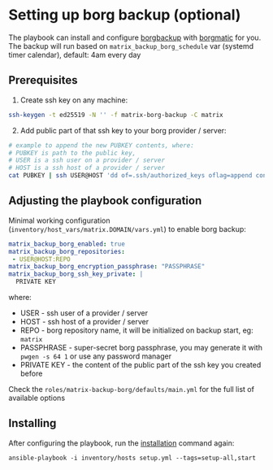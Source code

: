 # Setting up borg backup (optional)

The playbook can install and configure [borgbackup](https://www.borgbackup.org/) with [borgmatic](https://torsion.org/borgmatic/) for you.
The backup will run based on `matrix_backup_borg_schedule` var (systemd timer calendar), default: 4am every day

## Prerequisites

1. Create ssh key on any machine:

```bash
ssh-keygen -t ed25519 -N '' -f matrix-borg-backup -C matrix
```

2. Add public part of that ssh key to your borg provider / server:

```bash
# example to append the new PUBKEY contents, where:
# PUBKEY is path to the public key,
# USER is a ssh user on a provider / server
# HOST is a ssh host of a provider / server
cat PUBKEY | ssh USER@HOST 'dd of=.ssh/authorized_keys oflag=append conv=notrunc'
```

## Adjusting the playbook configuration

Minimal working configuration (`inventory/host_vars/matrix.DOMAIN/vars.yml`) to enable borg backup:

```yaml
matrix_backup_borg_enabled: true
matrix_backup_borg_repositories:
 - USER@HOST:REPO
matrix_backup_borg_encryption_passphrase: "PASSPHRASE"
matrix_backup_borg_ssh_key_private: |
  PRIVATE KEY
```

where:

* USER - ssh user of a provider / server
* HOST - ssh host of a provider / server
* REPO - borg repository name, it will be initialized on backup start, eg: `matrix`
* PASSPHRASE - super-secret borg passphrase, you may generate it with `pwgen -s 64 1` or use any password manager
* PRIVATE KEY - the content of the public part of the ssh key you created before

Check the `roles/matrix-backup-borg/defaults/main.yml` for the full list of available options

## Installing

After configuring the playbook, run the [installation](installing.md) command again:

```
ansible-playbook -i inventory/hosts setup.yml --tags=setup-all,start
```
